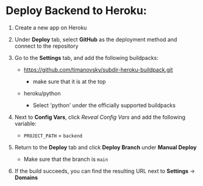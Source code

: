 # Deploy Backend to Heroku:

1. Create a new app on Heroku

2. Under **Deploy** tab, select **GitHub** as the deployment method and connect to the repository

3. Go to the **Settings** tab, and add the following buildpacks:

    * https://github.com/timanovsky/subdir-heroku-buildpack.git 
        
        - make sure that it is at the top

    * heroku/python 
    
        - Select 'python' under the officially supported buildpacks

4. Next to **Config Vars**, click _Reveal Config Vars_ and add the following variable:

    * `PROJECT_PATH` = `backend`

5. Return to the **Deploy** tab and click **Deploy Branch** under **Manual Deploy**

    * Make sure that the branch is `main`


6. If the build succeeds, you can find the resulting URL next to **Settings** -> **Domains**